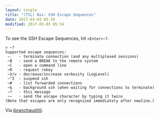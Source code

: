 ```yaml
---
layout: single
title: "(TIL) Nix: SSH Escape Sequences"
date: 2017-03-03 05:34
modified: 2017-03-03 05:34
---
```


To see the SSH Escape Sequences, hit `<Enter>~?`.

```ssh
> ~?
Supported escape sequences:
 ~.   - terminate connection (and any multiplexed sessions)
 ~B   - send a BREAK to the remote system
 ~C   - open a command line
 ~R   - request rekey
 ~V/v - decrease/increase verbosity (LogLevel)
 ~^Z  - suspend ssh
 ~#   - list forwarded connections
 ~&   - background ssh (when waiting for connections to terminate)
 ~?   - this message
 ~~   - send the escape character by typing it twice
(Note that escapes are only recognized immediately after newline.)
```

Via [jbranchaud/til](https://github.com/jbranchaud/til).
